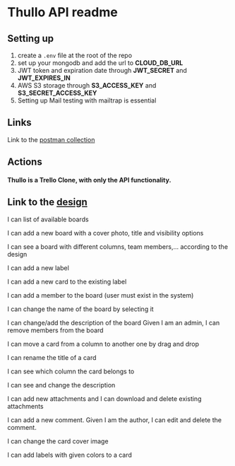 # Thullo API readme

## Setting up

1. create a `.env` file at the root of the repo
2. set up your mongodb and add the url to **CLOUD_DB_URL**
3. JWT token and expiration date through **JWT_SECRET** and **JWT_EXPIRES_IN**
4. AWS S3 storage through **S3_ACCESS_KEY** and **S3_SECRET_ACCESS_KEY**
5. Setting up Mail testing with mailtrap is essential

## Links

Link to the [postman collection](https://www.postman.com/speeding-comet-566121/workspace/thullo/collection/14123497-bbf111ac-a7fe-40c8-ba06-daa735a20b77?action=share&creator=14123497)

## Actions

#### Thullo is a Trello Clone, with only the API functionality.

## Link to the [design](https://devchallenges.io/challenges/wP0LbGgEeKhpFHUpPpDh)

I can list of available boards

I can add a new board with a cover photo, title and visibility options

I can see a board with different columns, team members,... according to the design

I can add a new label

I can add a new card to the existing label

I can add a member to the board (user must exist in the system)

I can change the name of the board by selecting it

I can change/add the description of the board
Given I am an admin, I can remove members from the board

I can move a card from a column to another one by drag and drop

I can rename the title of a card

I can see which column the card belongs to

I can see and change the description

I can add new attachments and I can download and delete existing attachments

I can add a new comment. Given I am the author, I can edit and delete the comment.

I can change the card cover image

I can add labels with given colors to a card
